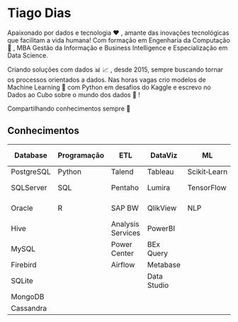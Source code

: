# Tiago Dias

Apaixonado por dados e tecnologia ❤️ , amante das inovações tecnológicas que facilitam a vida humana! Com formação em Engenharia da Computação 💾 , MBA Gestão da Informação e Business Intelligence e Especialização em Data Science.

Criando soluções com dados 📊 📈 , desde 2015, sempre buscando tornar os processos orientados a dados. Nas horas vagas crio modelos de Machine Learning 🤖 com Python em desafios do Kaggle e escrevo no Dados ao Cubo sobre o mundo dos dados 🎲 ! 

Compartilhando conhecimentos sempre 🚀

## Conhecimentos

Database     | Programação |   ETL             | DataViz      |ML            | Cloud    | Big Data  | Outros
------------ | ----------- | ------------------| -------------|--------------| -------- |-----------| ------
PostgreSQL   | Python      | Talend            | Tableau      | Scikit‑Learn |  AWS     | Hadoop    | SAP
SQLServer    | SQL         | Pentaho           | Lumira       | TensorFlow   |  IBM     |           | Sienge ERP
Oracle       | R           | SAP BW            | QlikView     | NLP          |          |           | Nydus RH
Hive         |             | Analysis Services | PowerBI      |              |          |           | Git
MySQL        |             | Power Center      | BEx Query    |              |          |           | LaTeX
Firebird     |             | Airflow           | Metabase     |              |          |           | API              
SQLite       |             |                   | Data Studio  |              |          |           |               
MongoDB      |             |                   |              |              |          |           |               
Cassandra    |             |                   |              |              |          |           |         
